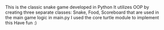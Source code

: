 This is the classic snake game developed in Python
It utilizes OOP by creating three separate classes: Snake, Food, Scoreboard that are used in the main game logic in main.py
I used the core turtle module to implement this
Have fun :)

